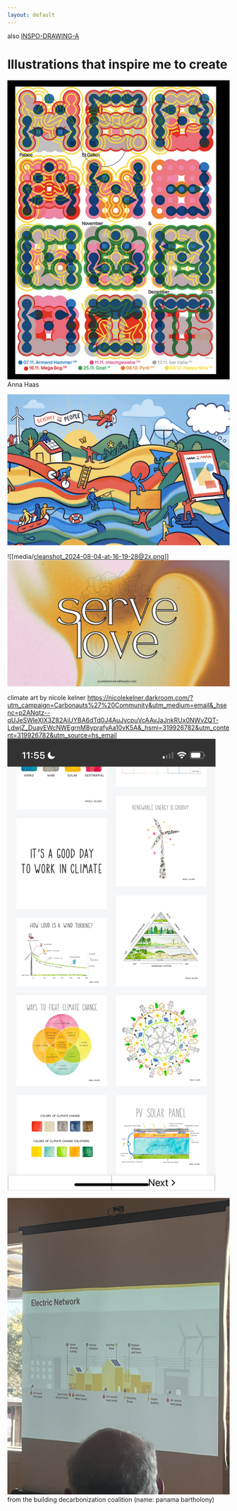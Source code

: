 ```yaml
---
layout: default
---
```


also [INSPO-DRAWING-A](INSPO-DRAWING-A.md)
# Illustrations that inspire me to create 

![](media/cleanshot_2024-11-02-at-15-06-20@2x.png)Anna Haas


![](media/cleanshot_2024-08-18-at-13-14-31@2x.png)

![[media/cleanshot_2024-08-04-at-16-19-28@2x.png]]
![](media/cleanshot_2024-09-04-at-14-34-55@2x.png)


climate art by nicole kelner
https://nicolekelner.darkroom.com/?utm_campaign=Carbonauts%27%20Community&utm_medium=email&_hsenc=p2ANqtz--qUJeSWleXlX3Z82AiUYBA6dTd0J4AuJvcpuVcAAvJaJnkRUx0NWvZQT-LdwjZ_DuayEWcNWEgrnM8yprafyAa10vK5A&_hsmi=319926782&utm_content=319926782&utm_source=hs_email
![](media/IMG_4373.png)

![](media/IMG_4455.jpeg)
from the building decarbonization coalition (name: panama bartholony)
